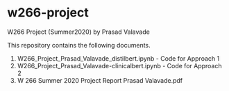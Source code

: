 # w266-project
W266 Project (Summer2020) by Prasad Valavade

This repository contains the following documents.

1. W266_Project_Prasad_Valavade_distilbert.ipynb - Code for Approach 1
2. W266_Project_Prasad_Valavade-clinicalbert.ipynb - Code for Approach 2
3. W 266 Summer 2020 Project Report Prasad Valavade.pdf



